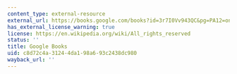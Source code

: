 ```yaml
---
content_type: external-resource
external_url: https://books.google.com/books?id=3r7I0Vv943QC&pg=PA12=onepage#v=onepage&q&f=false
has_external_license_warning: true
license: https://en.wikipedia.org/wiki/All_rights_reserved
status: ''
title: Google Books
uid: c8d72c4a-3124-4da1-98a6-93c2438dc980
wayback_url: ''
---
```

